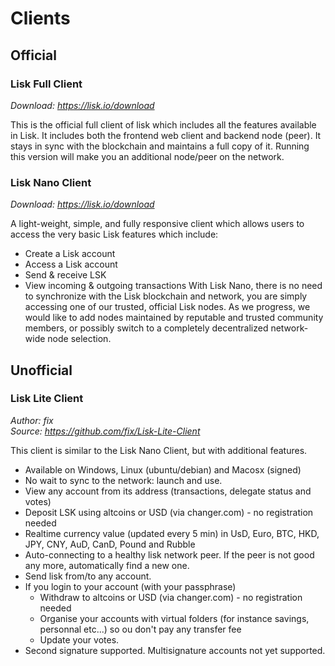 # Clients

## Official

### Lisk Full Client
*Download: https://lisk.io/download*

This is the official full client of lisk which includes all the features available in Lisk.  It includes both the frontend web client and backend node (peer).  It stays in sync with the blockchain and maintains a full copy of it. Running this version will make you an additional node/peer on the network.

### Lisk Nano Client
*Download: https://lisk.io/download*

A light-weight, simple, and fully responsive client which allows users to access the very basic Lisk features which include:
* Create a Lisk account
* Access a Lisk account
* Send & receive LSK
* View incoming & outgoing transactions
With Lisk Nano, there is no need to synchronize with the Lisk blockchain and network, you are simply accessing one of our trusted, official Lisk nodes. As we progress, we would like to add nodes maintained by reputable and trusted community members, or possibly switch to a completely decentralized network-wide node selection.

## Unofficial

### Lisk Lite Client
*Author: fix* <br/>
*Source: https://github.com/fix/Lisk-Lite-Client*

This client is similar to the Lisk Nano Client, but with additional features.

* Available on Windows, Linux (ubuntu/debian) and Macosx (signed)
* No wait to sync to the network: launch and use.
* View any account from its address (transactions, delegate status and votes)
* Deposit LSK using altcoins or USD (via changer.com) - no registration needed
* Realtime currency value (updated every 5 min) in UsD, Euro, BTC, HKD, JPY, CNY, AuD, CanD, Pound and Rubble
* Auto-connecting to a healthy lisk network peer. If the peer is not good any more, automatically find a new one.
* Send lisk from/to any account.
* If you login to your account (with your passphrase)
  * Withdraw to altcoins or USD (via changer.com) - no registration needed
  * Organise your accounts with virtual folders (for instance savings, personnal etc...) so ou don't pay any transfer fee
  * Update your votes.
* Second signature supported. Multisignature accounts not yet supported.